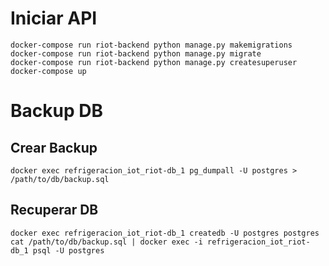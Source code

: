 
# Iniciar API
```
docker-compose run riot-backend python manage.py makemigrations
docker-compose run riot-backend python manage.py migrate
docker-compose run riot-backend python manage.py createsuperuser
docker-compose up
```
# Backup DB
## Crear Backup
```
docker exec refrigeracion_iot_riot-db_1 pg_dumpall -U postgres > /path/to/db/backup.sql
```

## Recuperar DB
```
docker exec refrigeracion_iot_riot-db_1 createdb -U postgres postgres
cat /path/to/db/backup.sql | docker exec -i refrigeracion_iot_riot-db_1 psql -U postgres
```